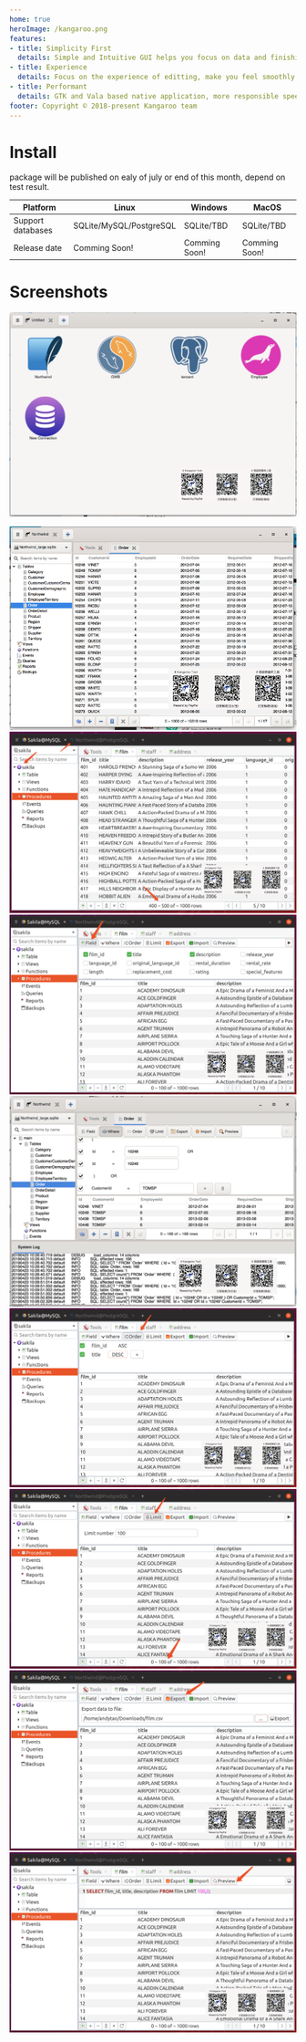 ```yaml
---
home: true
heroImage: /kangaroo.png
features:
- title: Simplicity First
  details: Simple and Intuitive GUI helps you focus on data and finishing your work quickly.
- title: Experience
  details: Focus on the experience of editting, make you feel smoothly when working with it.
- title: Performant
  details: GTK and Vala based native application, more responsible speed than others.
footer: Copyright © 2018-present Kangaroo team
---
```


# Install
package will be published on ealy of july or end of this month, depend on test result.

| Platform            | Linux 	                      | Windows       	      | MacOS 	              |
|---------------------|-------------------------------|-----------------------|-----------------------|
| Support databases   | SQLite/MySQL/PostgreSQL       | SQLite/TBD 	          | SQLite/TBD            |
| Release date        | Comming Soon!          	      | Comming Soon! 	      | Comming Soon!         |


# Screenshots
![Start page of connection](./images/kangaroo-02.jpg)
<!--Adsense data-ad-client="ca-pub-3975819313740938" data-ad-slot="6760827895"/-->
![Open table to view data](./images/kangaroo-03.png)
![Select columns](./images/kangaroo-04.png)
![Select columns](./images/kangaroo-05.png)
![Select columns](./images/kangaroo-06.png)
![Select columns](./images/kangaroo-07.png)
![Select columns](./images/kangaroo-08.png)
![Select columns](./images/kangaroo-09.png)
![Select columns](./images/kangaroo-10.png)
